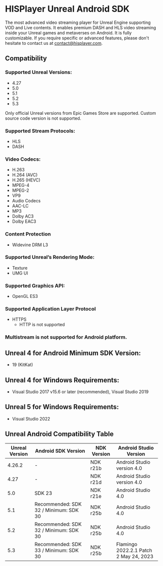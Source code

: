 # HISPlayer Unreal Android SDK
The most advanced video streaming player for Unreal Engine supporting VOD and Live contents. It enables premium DASH and HLS video streaming inside your Unreal games and metaverses on Android. It is fully customizable. If you require specific or advanced features, please don't hesitate to contact us at contact@hisplayer.com.

## Compatibility
### Supported Unreal Versions: 
* 4.27
* 5.0
* 5.1
* 5.2
* 5.3

Only official Unreal versions from Epic Games Store are supported. Custom source code version is not supported.

### Supported Stream Protocols: 
* HLS
* DASH

### Video Codecs:
* H.263
* H.264 (AVC)
* H.265 (HEVC)
* MPEG-4
* MPEG-2
* VP9
* Audio Codecs
* AAC-LC
* MP3
* Dolby AC3
* Dolby EAC3

### Content Protection
 * Widevine DRM L3

### Supported Unreal’s Rendering Mode: 
* Texture
* UMG UI

### Supported Graphics API:
* OpenGL ES3

### Supported Application Layer Protocol
  * HTTPS
    * HTTP is not supported

### Multistream is not supported for Android platform.

## Unreal 4 for Android Minimum SDK Version:
* 19 (KitKat)

## Unreal 4 for Windows Requirements:
* Visual Studio 2017 v15.6 or later (recommended), Visual Studio 2019

## Unreal 5 for Windows Requirements:
* Visual Studio 2022

## Unreal Android Compatibility Table

| Unreal Version | **Android SDK Version**     | **NDK Version** | **Android Studio Version** |
| - | - | - | - |
| 4.26.2 | -  | NDK r21b  | Android Studio version 4.0  |
| 4.27 | -   | NDK r21d  | Android Studio version 4.0   |
| 5.0 | SDK 23   | NDK r21e   | Android Studio 4.0   |
| 5.1 | Recommended: SDK 32 / Minimum: SDK 30   | NDK r25b   | Android Studio 4.0   |
| 5.2 | Recommended: SDK 32 / Minimum: SDK 30   | NDK r25b   | Android Studio 4.0   |
| 5.3 | Recommended: SDK 33 / Minimum: SDK 30  | NDK r25b   | Flamingo 2022.2.1 Patch 2 May 24, 2023   |

